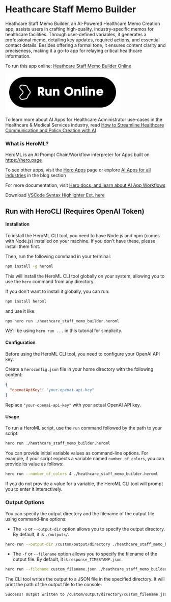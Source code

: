 # Heathcare Staff Memo Builder

Heathcare Staff Memo Builder, an AI-Powered Healthcare Memo Creation app, assists users in crafting high-quality, industry-specific memos for healthcare facilities. Through user-defined variables, it generates a professional memo, detailing key updates, required actions, and essential contact details. Besides offering a formal tone, it ensures content clarity and preciseness, making it a go-to app for relaying critical healthcare information.

To run this app online: [Heathcare Staff Memo Builder Online](https://hero.page/app/heathcare-staff-memo-builder-ai-powered-healthcare-memo-creation/naAneYsAU1eLuepwwSRe)

[![Run Heathcare Staff Memo Builder Online](/assets/run.svg)](https://hero.page/app/heathcare-staff-memo-builder-ai-powered-healthcare-memo-creation/naAneYsAU1eLuepwwSRe)

To learn more about AI Apps for Healthcare Administrator use-cases in the Healthcare & Medical Services industry, read [How to Streamline Healthcare Communication and Policy Creation with AI](https://hero.page/blog/ai/healthcare-and-medical-services/how-to-streamline-healthcare-communication-and-policy-creation-with-ai/170944)

### What is HeroML?
HeroML is an AI Prompt Chain/Workflow interpreter for Apps built on https://hero.page 

To see other apps, visit the [Hero Apps](https://hero.page/apps) page or explore [AI Apps for all industries](https://hero.page/blog) in the blog section

For more documentation, visit [Hero docs, and learn about AI App Workflows](https://hero.page/tutorials/introduction-to-heroml)

Download [VSCode Syntax Highlighter Ext. here](https://marketplace.visualstudio.com/items?itemName=hero-page.heroml)

## Run with HeroCLI (Requires OpenAI Token)

#### Installation

To install the HeroML CLI tool, you need to have Node.js and npm (comes with Node.js) installed on your machine. If you don't have these, please install them first. 

Then, run the following command in your terminal:

```bash
npm install -g heroml
```

This will install the HeroML CLI tool globally on your system, allowing you to use the `hero` command from any directory.

If you don't want to install it globally, you can run:

```bash
npm install heroml
```

and use it like:

```bash
npx hero run ./heathcare_staff_memo_builder.heroml
```

We'll be using `hero run ...` in this tutorial for simplicity.

#### Configuration

Before using the HeroML CLI tool, you need to configure your OpenAI API key. 

Create a `heroconfig.json` file in your home directory with the following content:

```json
{
  "openaiApiKey": "your-openai-api-key"
}
```

Replace `"your-openai-api-key"` with your actual OpenAI API key.

#### Usage

To run a HeroML script, use the `run` command followed by the path to your script:

```bash
hero run ./heathcare_staff_memo_builder.heroml
```

You can provide initial variable values as command-line options. For example, if your script expects a variable named `number_of_colors`, you can provide its value as follows:

```bash
hero run --number_of_colors 4 ./heathcare_staff_memo_builder.heroml
```

If you do not provide a value for a variable, the HeroML CLI tool will prompt you to enter it interactively.

### Output Options

You can specify the output directory and the filename of the output file using command-line options:

- The `-o` or `--output-dir` option allows you to specify the output directory. By default, it is `./outputs/`.

```bash
hero run --output-dir /custom/output/directory ./heathcare_staff_memo_builder.heroml
```

- The `-f` or `--filename` option allows you to specify the filename of the output file. By default, it is `response_TIMESTAMP.json`.

```bash
hero run --filename custom_filename.json ./heathcare_staff_memo_builder.heroml
```

The CLI tool writes the output to a JSON file in the specified directory. It will print the path of the output file to the console:

```bash
Success! Output written to /custom/output/directory/custom_filename.json
```

